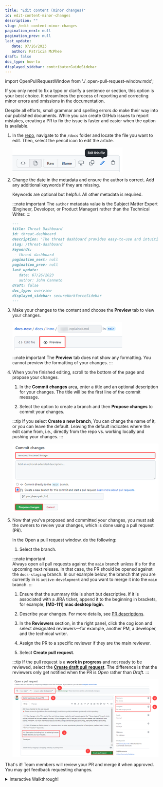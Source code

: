 ```yaml
---
title: "Edit content (minor changes)"
id: edit-content-minor-changes
description: ""
slug: /edit-content-minor-changes
pagination_next: null
pagination_prev: null
last_update: 
   date: 07/26/2023
   author: Patricia McPhee
draft: false
doc_type: how-to
displayed_sidebar: contributorGuideSidebar
---
```


import OpenPullRequestWindow from './_open-pull-request-window.mdx';

<!-- Reference links -->
[style-guide]: ./style-guide.md
[markdown]: ./markdown-reference.md
[contributor]: ./contribute.md
[site]: https://docs.beyondidentity.com/
[issues]: https://github.com/gobeyondidentity/customer-docs/issues
[repo]: https://github.com/gobeyondidentity/customer-docs
[pr]: https://github.com/gobeyondidentity/customer-docs/pulls
[enhancements]: https://github.com/gobeyondidentity/customer-docs/issues/new?assignees=&labels=%F0%9F%8C%9F+enhancement&projects=&template=enhancement.yml
[get-started]: ./get-started.md


If you only need to fix a typo or clarify a sentence or section, this option is your best choice. It streamlines the process of reporting and correcting minor errors and omissions in the documentation.  

Despite all efforts, small grammar and spelling errors _do_ make their way into our published documents. While you can create GitHub issues to report mistakes, creating a PR to fix the issue is faster and easier when the option is available.

1. In the [repo][repo], navigate to the `/docs` folder and locate the file you want to edit. Then, select the pencil icon to edit the article. <br />

   ![GitHub Edit file icon](./images/github-edit-file.png)<br />

1. Change the date in the metadata and ensure the author is correct. Add any additional keywords if they are missing.

   Keywords are optional but helpful. All other metadata is required.

   :::note important
   The `author` metadata value is the Subject Matter Expert (Engineer, Developer, or Product Manager) rather than the Technical Writer.
   :::

   ```markdown
   ---
   title: Threat Dashboard
   id: threat-dashboard
   description: 'The threat dashboard provides easy-to-use and intuitive threat intelligence analytics. This new dashboard will help you identify users, passkeys, and authentications that have displayed some risk over the last 0-90 days. Risky entities are added to low, medium, and high groups based on their score from 0-100. You can filter the view of this dashboard and the accompanying table based on these groups.'
   slug: /threat-dashboard
   keywords: 
    - threat dashboard
   pagination_next: null
   pagination_prev: null
   last_update: 
      date: 07/26/2023  
      author: John Canneto  
   draft: false
   doc_type: overview
   displayed_sidebar: secureWorkforceSidebar
   ---
   ```

1. Make your changes to the content and choose the **Preview** tab to view your changes.<br />

   ![GitHub Preview changes](./images/github-preview-changes.png)<br />

   :::note important
   The **Preview** tab does not show any formatting. You cannot preview the formatting of your changes. 
   :::

1. When you're finished editing, scroll to the bottom of the page and propose your changes. <br />

   1. In the **Commit changes** area, enter a title and an optional description for your changes. The title will be the first line of the commit message. <br />

   1. Select the option to create a branch and then  **Propose changes** to commit your changes. 

     :::tip
     If you select **Create a new branch**, You can change the name of it, or you can leave the default. Leaving the default indicates where the edit came from, i.e., directly from the repo vs. working locally and pushing your changes.
     :::
   
     ![GitHub propose and commit changes](./images/github-commit-proposed-changes.png)<br />

2. Now that you've proposed and committed your changes, you must ask the owners to review your changes, which is done using a pull request (PR). 

   In the Open a pull request window, do the following:

   1. Select the branch.  

     :::note important  
     Always open all pull requests against the `main` branch unless it's for the upcoming next release. In that case, the PR should be opened against the `docs-staging` branch. In our example below, the branch that you are currently in is `active-development` and you want to merge it into the `main` branch.
     :::

   1. Ensure that the summary title is short but descriptive. If it is associated with a JIRA ticket, append it to the beginning in brackets, for example, **[MD-111] mac desktop login**. 

   1. Describe your changes. For more details, see [PR descriptions](./create-pull-request#pr-descriptions).

   1. In the **Reviewers** section, in the right panel, click the cog icon and select designated reviewers—for example, another PM, a developer, and the technical writer. 

   1. Assign the PR to a specific reviewer if they are the main reviewer.  

   1. Select **Create pull request**.  

     :::tip
     If the pull request is a **work in progress** and not ready to be reviewed, select the **[Create draft pull request](https://github.blog/2019-02-14-introducing-draft-pull-requests/#tag-your-work-in-progress)**. The difference is that the reviewers only get notified when the PR is *Open* rather than *Draft*.
     :::

   ![Screenshot of the Open a pull request window in GitHub highlighting a) the comparing branches selected, b) pull request summary, c) description of changes, 4) select reviewers, 5) select assignees, and 6) click the Create pull request button.](./images/open-pull-request.png)

That's it! Team members will review your PR and merge it when approved. You may get feedback requesting changes.

<details className="detailsContainer">
  <summary className="summaryHeading">Interactive Walkthrough!</summary>
  <div>
    <div class="demoContainer"><iframe src="https://app.supademo.com/embed/clk7fd03gua59zgx6kvjhjj84" frameborder="0" webkitallowfullscreen="true" mozallowfullscreen="true" allowfullscreen class="iframeContainer"></iframe></div>

  </div>
</details>




